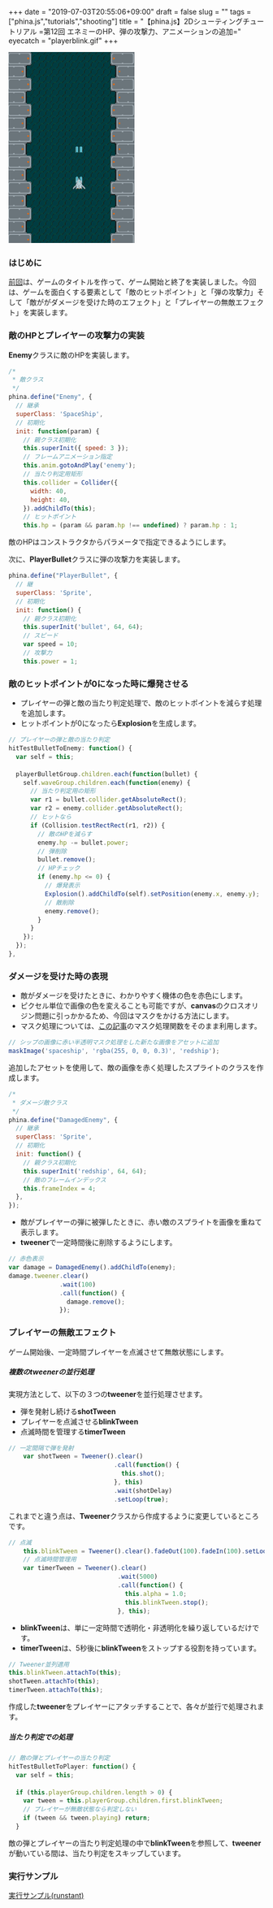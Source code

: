 +++
date = "2019-07-03T20:55:06+09:00"
draft = false
slug = ""
tags = ["phina.js","tutorials","shooting"]
title = "【phina.js】2Dシューティングチュートリアル =第12回 エネミーのHP、弾の攻撃力、アニメーションの追加="
eyecatch = "playerblink.gif"
+++

![playerblink.gif](playerblink.gif)

### はじめに
[前回](/posts/tutorials/phina-shooting-11/)は、ゲームのタイトルを作って、ゲーム開始と終了を実装しました。今回は、ゲームを面白くする要素として「敵のヒットポイント」と「弾の攻撃力」そして「敵ががダメージを受けた時のエフェクト」と「プレイヤーの無敵エフェクト」を実装します。

### 敵のHPとプレイヤーの攻撃力の実装

**Enemy**クラスに敵のHPを実装します。

```javascript
/*
 * 敵クラス
 */
phina.define("Enemy", {
  // 継承
  superClass: 'SpaceShip',
  // 初期化
  init: function(param) {
    // 親クラス初期化
    this.superInit({ speed: 3 });
    // フレームアニメーション指定
    this.anim.gotoAndPlay('enemy');
    // 当たり判定用矩形
    this.collider = Collider({
      width: 40,
      height: 40,
    }).addChildTo(this);
    // ヒットポイント
    this.hp = (param && param.hp !== undefined) ? param.hp : 1;
```

敵のHPはコンストラクタからパラメータで指定できるようにします。   

次に、**PlayerBullet**クラスに弾の攻撃力を実装します。

```javascript
phina.define("PlayerBullet", {
  // 継
  superClass: 'Sprite',
  // 初期化
  init: function() {
    // 親クラス初期化
    this.superInit('bullet', 64, 64);
    // スピード
    var speed = 10;
    // 攻撃力
    this.power = 1;
```

### 敵のヒットポイントが0になった時に爆発させる 

- プレイヤーの弾と敵の当たり判定処理で、敵のヒットポイントを減らす処理を追加します。
- ヒットポイントが0になったら**Explosion**を生成します。

```javascript
// プレイヤーの弾と敵の当たり判定
hitTestBulletToEnemy: function() {
  var self = this;

  playerBulletGroup.children.each(function(bullet) {
    self.waveGroup.children.each(function(enemy) {
      // 当たり判定用の矩形
      var r1 = bullet.collider.getAbsoluteRect();
      var r2 = enemy.collider.getAbsoluteRect();
      // ヒットなら
      if (Collision.testRectRect(r1, r2)) {
        // 敵のHPを減らす
        enemy.hp -= bullet.power;
        // 弾削除
        bullet.remove();
        // HPチェック
        if (enemy.hp <= 0) {
          // 爆発表示
          Explosion().addChildTo(self).setPosition(enemy.x, enemy.y);
          // 敵削除
          enemy.remove();
        }
      }
    });
  });
},
```

### ダメージを受けた時の表現

- 敵がダメージを受けたときに、わかりやすく機体の色を赤色にします。
- ピクセル単位で画像の色を変えることも可能ですが、**canvas**のクロスオリジン問題に引っかかるため、今回はマスクをかける方法にします。
- マスク処理については、[この記事](https://qiita.com/simiraaaa/items/2a1cc7b0f92718d6eed6)のマスク処理関数をそのまま利用します。

```javascript
// シップの画像に赤い半透明マスク処理をした新たな画像をアセットに追加
maskImage('spaceship', 'rgba(255, 0, 0, 0.3)', 'redship');
```

追加したアセットを使用して、敵の画像を赤く処理したスプライトのクラスを作成します。

```javascript
/*
 * ダメージ敵クラス
 */
phina.define("DamagedEnemy", {
  // 継承
  superClass: 'Sprite',
  // 初期化
  init: function() {
    // 親クラス初期化
    this.superInit('redship', 64, 64);
    // 敵のフレームインデックス
    this.frameIndex = 4;
  },
}); 
```

- 敵がプレイヤーの弾に被弾したときに、赤い敵のスプライトを画像を重ねて表示します。
- **tweener**で一定時間後に削除するようにします。

```javascript
// 赤色表示
var damage = DamagedEnemy().addChildTo(enemy);
damage.tweener.clear()
              .wait(100)
              .call(function() {
                damage.remove();
              });         
```

### プレイヤーの無敵エフェクト

ゲーム開始後、一定時間プレイヤーを点滅させて無敵状態にします。

##### 複数のtweenerの並行処理
実現方法として、以下の３つの**tweener**を並行処理させます。

- 弾を発射し続ける**shotTween**
- プレイヤーを点滅させる**blinkTween**
- 点滅時間を管理する**timerTween**

```javascript
// 一定間隔で弾を発射
    var shotTween = Tweener().clear()
                             .call(function() {
                               this.shot();
                             }, this)
                             .wait(shotDelay)
                             .setLoop(true);
```

これまでと違う点は、**Tweener**クラスから作成するように変更しているところです。

```javascript
// 点滅
    this.blinkTween = Tweener().clear().fadeOut(100).fadeIn(100).setLoop(true);
    // 点滅時間管理用
    var timerTween = Tweener().clear()
                              .wait(5000)
                              .call(function() {
                                this.alpha = 1.0;
                                this.blinkTween.stop();
                              }, this);
```

- **blinkTween**は、単に一定時間で透明化・非透明化を繰り返しているだけです。
- **timerTween**は、5秒後に**blinkTween**をストップする役割を持っています。

```javascript
// Tweener並列適用
this.blinkTween.attachTo(this);
shotTween.attachTo(this);
timerTween.attachTo(this);
```

作成した**tweener**をプレイヤーにアタッチすることで、各々が並行で処理されます。

##### 当たり判定での処理

```javascript
// 敵の弾とプレイヤーの当たり判定
hitTestBulletToPlayer: function() {
  var self = this;
  
  if (this.playerGroup.children.length > 0) {
    var tween = this.playerGroup.children.first.blinkTween;
    // プレイヤーが無敵状態なら判定しない
    if (tween && tween.playing) return;
  }
```

敵の弾とプレイヤーの当たり判定処理の中で**blinkTween**を参照して、**tweener**が動いている間は、当たり判定をスキップしています。

### 実行サンプル

[実行サンプル(runstant)](https://runstant.com/alkn203/projects/41bb1cb1)
